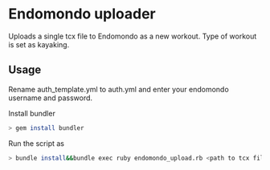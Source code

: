 Endomondo uploader
==================

Uploads a single tcx file to Endomondo as a new workout.
Type of workout is set as kayaking.

Usage
-----
Rename auth_template.yml to auth.yml and enter your endomondo username and password.

Install bundler

```bash
> gem install bundler
```

Run the script as

```bash
> bundle install&&bundle exec ruby endomondo_upload.rb <path to tcx file>
```